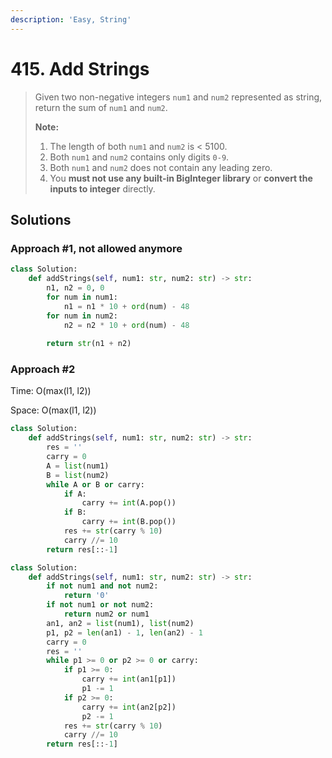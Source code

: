 ```yaml
---
description: 'Easy, String'
---
```


# 415. Add Strings

> Given two non-negative integers `num1` and `num2` represented as string, return the sum of `num1` and `num2`.
>
> **Note:**
>
> 1. The length of both `num1` and `num2` is &lt; 5100.
> 2. Both `num1` and `num2` contains only digits `0-9`.
> 3. Both `num1` and `num2` does not contain any leading zero.
> 4. You **must not use any built-in BigInteger library** or **convert the inputs to integer** directly.

## Solutions

### Approach \#1, not allowed anymore

```python
class Solution:
    def addStrings(self, num1: str, num2: str) -> str:
        n1, n2 = 0, 0
        for num in num1:
            n1 = n1 * 10 + ord(num) - 48
        for num in num2:
            n2 = n2 * 10 + ord(num) - 48
            
        return str(n1 + n2)
```

### Approach \#2

Time: O\(max\(l1, l2\)\)

Space: O\(max\(l1, l2\)\)

```python
class Solution:
    def addStrings(self, num1: str, num2: str) -> str:
        res = ''
        carry = 0
        A = list(num1)
        B = list(num2)
        while A or B or carry:
            if A:
                carry += int(A.pop())
            if B:
                carry += int(B.pop())
            res += str(carry % 10)
            carry //= 10
        return res[::-1]
```

```python
class Solution:
    def addStrings(self, num1: str, num2: str) -> str:
        if not num1 and not num2:
            return '0'
        if not num1 or not num2:
            return num2 or num1
        an1, an2 = list(num1), list(num2)
        p1, p2 = len(an1) - 1, len(an2) - 1
        carry = 0
        res = ''
        while p1 >= 0 or p2 >= 0 or carry:
            if p1 >= 0:
                carry += int(an1[p1])
                p1 -= 1
            if p2 >= 0:
                carry += int(an2[p2])
                p2 -= 1
            res += str(carry % 10)
            carry //= 10
        return res[::-1]
```

